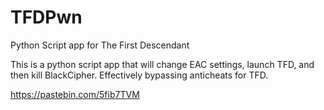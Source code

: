 # TFDPwn
Python Script app for The First Descendant


This is a python script app that will change EAC settings, launch TFD, and then kill BlackCipher. Effectively bypassing anticheats for TFD.


https://pastebin.com/5fib7TVM
